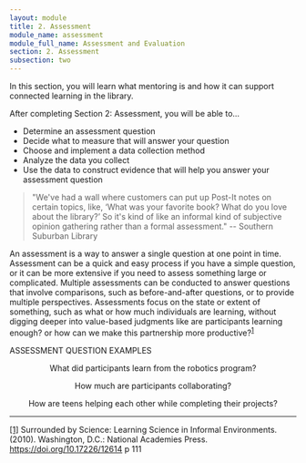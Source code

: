 ```yaml
---
layout: module
title: 2. Assessment
module_name: assessment
module_full_name: Assessment and Evaluation
section: 2. Assessment
subsection: two
---
```


In this section, you will learn what mentoring is and how it can support connected learning in the library.

<div class="objectives">
	<p>After completing Section 2: Assessment, you will be able to...</p>
<ul>
  <li>Determine an assessment question</li>
  <li>Decide what to measure that will answer your question</li>
  <li>Choose and implement a data collection method</li>
  <li>Analyze the data you collect </li>
  <li>Use the data to construct evidence that will help you answer your assessment question </li>
</ul>
</div>

>"We've had a wall where customers can put up Post-It notes on certain topics, like, ‘What was your favorite book? What do you love about the library?’ So it's kind of like an informal kind of subjective opinion gathering rather than a formal assessment." -- Southern Suburban Library

 

An assessment is a way to answer a single question at one point in time. Assessment can be a quick and easy process if you have a simple question, or it can be more extensive if you need to assess something large or complicated. Multiple assessments can be conducted to answer questions that involve comparisons, such as before-and-after questions, or to provide multiple perspectives. Assessments focus on the state or extent of something, such as what or how much individuals are learning, without digging deeper into value-based judgments like are participants learning enough? or how can we make this partnership more productive?<sup><a href="#fn1" name="1">1</a></sup> 

<div class="case_study_box">  
	<p>ASSESSMENT QUESTION EXAMPLES</p> 
	<p style="text-align:center">What did participants learn from the robotics program?</p>
	<p style="text-align:center">How much are participants collaborating?</p>
	<p style="text-align:center">How are teens helping each other while completing their projects?</p>  

</div> 

<hr/>

<a name="fn1" href="1">[1]</a> Surrounded by Science: Learning Science in Informal Environments. (2010). Washington, D.C.: National Academies Press. https://doi.org/10.17226/12614 p 111